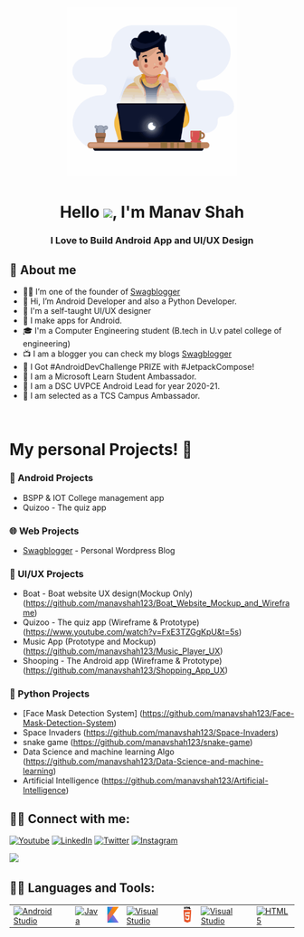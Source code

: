 
<h1 align="center"> <center><img src="https://github.com/manavshah123/manavshah123/blob/main/animation_500_ks5rcck3.gif"  width="300"></h1>

<h1 align="center">Hello  <img src="https://media.giphy.com/media/hvRJCLFzcasrR4ia7z/giphy.gif" width="28">, I'm Manav Shah</h1>
<h3 align="center">I Love to Build Android App and UI/UX Design</h3>

## 📖 About me

- 👨‍💼 I’m one of the founder of [Swagblogger](https://swagblogger.com/)
- 👋 Hi, I’m Android Developer and also a Python Developer.
- 🎨 I'm a self-taught UI/UX designer
- 📱  I make apps for Android.
- 🎓 I'm a Computer Engineering student (B.tech in U.v patel college of engineering)
- 📺 I am a blogger you can check my blogs [Swagblogger](https://swagblogger.com/author/manav-shah/)
- 🎉 I Got #AndroidDevChallenge PRIZE with #JetpackCompose! 
- 🥂 I am a Microsoft Learn Student Ambassador.
- 🎉 I am a DSC UVPCE Android Lead for year 2020-21.
- 🎇 I am selected as a TCS Campus Ambassador.
  


<Br>
<h1>My personal Projects! 🎨</h1>
    
### 📱 Android Projects <Br>
   * BSPP & IOT College management app <Br>
   * Quizoo - The quiz app<Br>
  
### 🌐 Web Projects <Br>
   * [Swagblogger](https://swagblogger.com/) - Personal Wordpress Blog <Br>

### 👨 UI/UX Projects <Br>
   * Boat - Boat website UX design(Mockup Only) (https://github.com/manavshah123/Boat_Website_Mockup_and_Wireframe) <Br>
   * Quizoo - The quiz app (Wireframe & Prototype) (https://www.youtube.com/watch?v=FxE3TZGgKpU&t=5s) <Br>
   * Music App (Prototype and Mockup) (https://github.com/manavshah123/Music_Player_UX) <br>
   * Shooping - The Android app (Wireframe & Prototype) (https://github.com/manavshah123/Shopping_App_UX) <Br>

### 🤖 Python Projects <Br>
   * [Face Mask Detection System] (https://github.com/manavshah123/Face-Mask-Detection-System) <Br>
   * Space Invaders (https://github.com/manavshah123/Space-Invaders) <Br>
   * snake game (https://github.com/manavshah123/snake-game)<br>
   * Data Science and machine learning Algo (https://github.com/manavshah123/Data-Science-and-machine-learning) <Br>
   * Artificial Intelligence (https://github.com/manavshah123/Artificial-Intelligence)<br>   
    
## 🙋‍♂️ Connect with me:

<p align="left">
  <a href="https://www.youtube.com/channel/UCT6eNHIfZQfJA7iU0-y5QGw"><img alt="Youtube" title="Youtube" src="https://img.shields.io/badge/-YouTube-red?style=for-the-badge&logo=youtube&logoColor=white"/></a>
  <a href="https://www.linkedin.com/in/manav-shah-881162179/"><img alt="LinkedIn" title="LinkedIn" src="https://img.shields.io/badge/-LinkedIn-0077B5?style=for-the-badge&logo=linkedin&logoColor=white"/></a>
  <a href="https://twitter.com/ManavUdaykumar"><img alt="Twitter" title="Twitter" src="https://img.shields.io/badge/-Twitter-1DA1F2?style=for-the-badge&logo=twitter&logoColor=white"/></a>
  <a href="https://www.instagram.com/manavshah_art/"><img alt="Instagram" title="Instagram" src="https://img.shields.io/badge/-Instagram-8a3ab9?style=for-the-badge&logo=instagram&logoColor=white"/></a>
</p>

[<img src="https://img.shields.io/badge/-Subscribe-red?style=for-the-badge&logo=youtube&logoColor=white"/>](https://www.youtube.com/channel/UCT6eNHIfZQfJA7iU0-y5QGw?sub_confirmation=1)
  
## 👨‍💻 Languages and Tools:


<table>
    <tbody>
        <tr>
           <td><a href="#"><img alt="Android Studio" title="Android Studio" height="28px"
                        src="https://i.imgur.com/6nJGNMN.png" /></a></td>
            <td><a href="#"><img alt="Java" title="Java" height="28px"
                        src="https://img.icons8.com/color/48/000000/java-coffee-cup-logo--v2.png" /></a></td>
            <td><a href="#"><img alt="Kotlin" title="Kotlin" height="28px"
                        src="https://raw.githubusercontent.com/github/explore/80688e429a7d4ef2fca1e82350fe8e3517d3494d/topics/kotlin/kotlin.png" /></a>
            <td><a href="#"><img alt="Visual Studio" title="Visual Studio Code" height="28px"
                        src="https://img.icons8.com/fluent/48/000000/visual-studio-code-2019.png" /></a></td>
            <td><a href="#"><img alt="HTML5" title="HTML5" height="28px"
                        src="https://raw.githubusercontent.com/github/explore/80688e429a7d4ef2fca1e82350fe8e3517d3494d/topics/html/html.png" /></a></td>
            <td><a href="#"><img alt="Visual Studio" title="Visual Studio Code" height="28px"
                        src="https://img.icons8.com/color/48/000000/figma--v1.png" /></a></td>
            <td><a href="#"><img alt="HTML5" title="HTML5" height="28px"
                        src="https://img.icons8.com/color/96/000000/adobe-xd--v1.png" /></a></td>
         

         
  </tr>
    </tbody>
</table>

